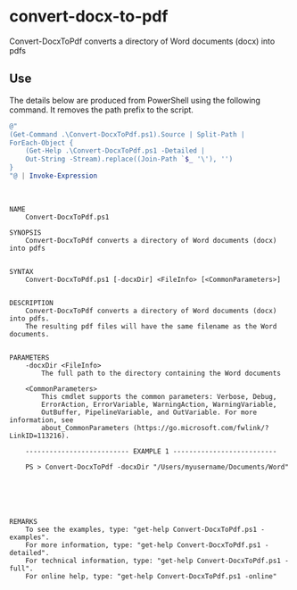 # convert-docx-to-pdf

Convert-DocxToPdf converts a directory of Word documents (docx) into pdfs

## Use

The details below are produced from PowerShell using the following command. It removes the path prefix to the script.

```powershell
@"
(Get-Command .\Convert-DocxToPdf.ps1).Source | Split-Path |
ForEach-Object {
    (Get-Help .\Convert-DocxToPdf.ps1 -Detailed |
    Out-String -Stream).replace((Join-Path `$_ '\'), '')
}
"@ | Invoke-Expression
```

<br/>

```
NAME
    Convert-DocxToPdf.ps1

SYNOPSIS
    Convert-DocxToPdf converts a directory of Word documents (docx) into pdfs


SYNTAX
    Convert-DocxToPdf.ps1 [-docxDir] <FileInfo> [<CommonParameters>]


DESCRIPTION
    Convert-DocxToPdf converts a directory of Word documents (docx) into pdfs.
    The resulting pdf files will have the same filename as the Word documents.


PARAMETERS
    -docxDir <FileInfo>
        The full path to the directory containing the Word documents

    <CommonParameters>
        This cmdlet supports the common parameters: Verbose, Debug,
        ErrorAction, ErrorVariable, WarningAction, WarningVariable,
        OutBuffer, PipelineVariable, and OutVariable. For more information, see
        about_CommonParameters (https://go.microsoft.com/fwlink/?LinkID=113216).

    -------------------------- EXAMPLE 1 --------------------------

    PS > Convert-DocxToPdf -docxDir "/Users/myusername/Documents/Word"






REMARKS
    To see the examples, type: "get-help Convert-DocxToPdf.ps1 -examples".
    For more information, type: "get-help Convert-DocxToPdf.ps1 -detailed".
    For technical information, type: "get-help Convert-DocxToPdf.ps1 -full".
    For online help, type: "get-help Convert-DocxToPdf.ps1 -online"
```

